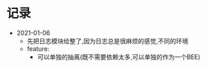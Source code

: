 # 记录
- 2021-01-06
    - 先把日志模块给整了,因为日志总是很麻烦的感觉,不同的环境
    - feature:
        - 可以单独的抽离(既不需要依赖太多,可以单独的作为一个BEE)